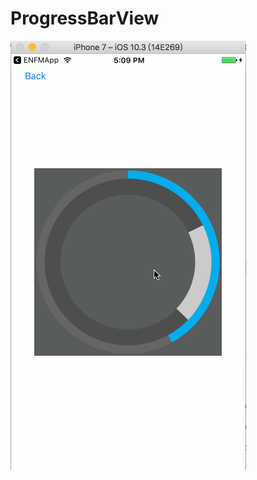 # ProgressBarView
![](https://github.com/shenyansycn/ImageBackup/blob/master/ProgressBarView.gif?raw=true)

